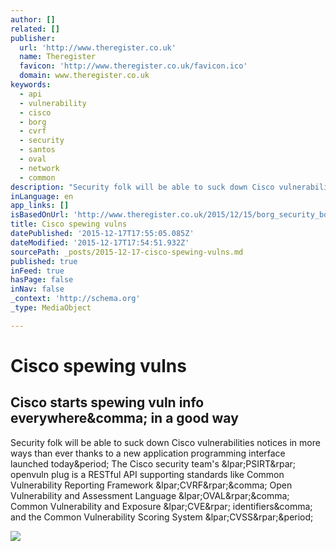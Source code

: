 ```yaml
---
author: []
related: []
publisher:
  url: 'http://www.theregister.co.uk'
  name: Theregister
  favicon: 'http://www.theregister.co.uk/favicon.ico'
  domain: www.theregister.co.uk
keywords:
  - api
  - vulnerability
  - cisco
  - borg
  - cvrf
  - security
  - santos
  - oval
  - network
  - common
description: "Security folk will be able to suck down Cisco vulnerabilities notices in more ways than ever thanks to a new application programming interface launched today. The Cisco security team's (PSIRT) openvuln plug is a RESTful API supporting standards like Common Vulnerability Reporting Framework (CVRF), Open Vulnerability and Assessment Language (OVAL), Common Vulnerability and Exposure (CVE) identifiers, and the Common Vulnerability Scoring System (CVSS)."
inLanguage: en
app_links: []
isBasedOnUrl: 'http://www.theregister.co.uk/2015/12/15/borg_security_boffins_open_tweakable_vuln_plug/'
title: Cisco spewing vulns
datePublished: '2015-12-17T17:55:05.085Z'
dateModified: '2015-12-17T17:54:51.932Z'
sourcePath: _posts/2015-12-17-cisco-spewing-vulns.md
published: true
inFeed: true
hasPage: false
inNav: false
_context: 'http://schema.org'
_type: MediaObject

---
```

# Cisco spewing vulns

<article style=""><h1>Cisco starts spewing vuln info everywhere&amp;comma; in a good way</h1><p>Security folk will be able to suck down Cisco vulnerabilities notices in more ways than ever thanks to a new application programming interface launched today&amp;period; The Cisco security team's &amp;lpar;PSIRT&amp;rpar; openvuln plug is a RESTful API supporting standards like Common Vulnerability Reporting Framework &amp;lpar;CVRF&amp;rpar;&amp;comma; Open Vulnerability and Assessment Language &amp;lpar;OVAL&amp;rpar;&amp;comma; Common Vulnerability and Exposure &amp;lpar;CVE&amp;rpar; identifiers&amp;comma; and the Common Vulnerability Scoring System &amp;lpar;CVSS&amp;rpar;&amp;period;</p><img src="https://regmedia.co.uk/2015/05/08/borg_787687788.jpg?x=1200&amp;y=794" /></article>